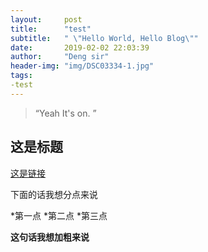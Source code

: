 ```yaml
---
layout:     post
title:      "test"
subtitle:   " \"Hello World, Hello Blog\""
date:       2019-02-02 22:03:39
author:     "Deng sir"
header-img: "img/DSC03334-1.jpg"
tags:
-test
---
```



> “Yeah It's on. ”

## 这是标题

[这是链接](https://www.shanbay.com)

下面的话我想分点来说

*第一点
*第二点
*第三点

**这句话我想加粗来说**
